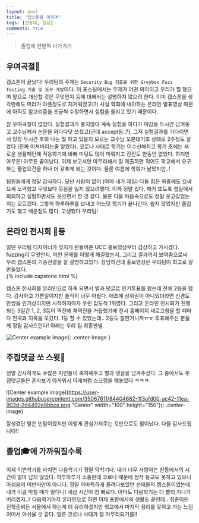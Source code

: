```yaml
---
layout: post
title: "캡스톤을 마치며"
tags: [한동대, 일상]
comments: true
---
```


> 졸업에 한발짝 다가가기  

## 우여곡절🤪  
캡스톤이 끝났다! 우리팀의 주제는 ```Security Bug 검출을 위한 Greybox Fuzz Testing 기술 및 도구 개발```이다. 이 포스팅에서는 주제가 어떤 의미이고 우리가 뭘 했으며 앞으로 개선할 것은 무엇인지 등에 대해서는 설명하지 않으려 한다. 이미 캡스톤을 생각만해도 머리가 아플정도로 지겨워졌고(?) 사실 학회에 내야하는 온라인 발표영상 때문에 아직도 알고리즘을 조금씩 수정하면서 실험을 돌리고 있기 때문이다.  

참 우여곡절이 많았다. 실험결과가 좋지않아 계속 실험을 하다가 마감을 두시간 남겨놓고 교수님께서 논문을 와다다닷 쓰셨고(근데 accept됨..?), 그저 실험결과를 기다리면서 당장 두시간 후의 나는 뭘 하고 있을지 모르는 교수님 오분대기조 상태로 2주정도 살았다 (진짜 미쳐버리는줄 알았다). 코로나 사태로 학기는 어수선해지고 학기 초에는 새로운 생활패턴에 적응하기에 바빠 미팅도 많이 미뤄지고 진전도 한동안 없었다. 하지만 아무튼! 아무튼 끝이났다. 이제 보고서만 마무리해서 잘 제출하면 적어도 학교에서 요구하는 졸업요건을 하나 더 갖추게 되는 것이다. 물론 여름에 학회가 남았지만..!  

팀원들에게 정말 감사하다. 모난 사람이 없어 (아마 내가 제일) 다들 힘든 와중에도 으쌰으쌰 노력했고 무엇보다 웃음을 잃지 않으려했다. 이게 정말 컸다. 해가 뜨도록 랩실에서 회의하고 실험하면서도 웃으면서 한 것 같다. 물론 다들 마음속으로도 정말 웃고있었는지는 모르겠다. 그렇게 하루하루를 보내고 어느덧 학기가 끝나간다. 쉽지 않았지만 즐겁기도 했고 배운점도 많다. 고생했다 우리팀!  


## 온라인 전시회 🥈등  
일단 우리팀 디자이너가 멋지게 만들어준 UCC 홍보영상부터 감상하고 가시겠다. fuzzing이 무엇인지, 어떤 문제를 어떻게 해결했는지, 그리고 결과까지 보여줌으로써 우리 캡스톤의 기승전결을 잘 설명하고있다. 장담하건데 홍보영상은 우리팀이 최고로 잘 만들었다.  
{% include capstone.html %}  


캡스톤 전시회를 온라인으로 하게 되면서 별과 댓글로 인기투표를 했는데 전체 2등을 했다. 감사하고 기쁜일이지만 솔직히 너무 아쉽다. 애초에 상위권이 아니었더라면 신경도 안썼을 인기상이지만 시작하자마자 우린 압도적 1위였다. 그리고 온라인 전시회가 진행되는 3일간 1, 2, 3등이 역전에 재역전을 거듭했기에 전시 홈페이지 새로고침을 할 때마다 천국과 지옥을 오갔다. 1등 할 수 있었는데.. 2등도 잘한거니까ㅠㅠ 투표해주신 분들께 정말 감사드린다! 아래는 우리 팀 최종판넬  

![Center example image](https://user-images.githubusercontent.com/35067611/84309156-b187c600-ab9a-11ea-8d0d-fa1a925c1444.png "Center"){: .center-image }  

## 주접댓글 쏘 스윗🙈  
정말 감사하게도 수많은 지인들이 축하해주고 별과 댓글을 남겨주셨다. 그 중에서도 주접댓글들은 혼자보기 아까워서 아래처럼 스크랩을 해놓았다 ㅋㅋㅋ  

![Center example image](https://user-images.githubusercontent.com/35067611/84404682-1f3afd00-ac42-11ea-903d-2d4492e8bbce.png "Center" width="100" height="150"){: .center-image}  

잘생겼단 말은 빈말이겠지만 이렇게 관심가져주는 것만으로도 힘이났다. 다들 감사드립니다!!


## 졸업🎓에 가까워질수록  
이제 이번학기를 마치면 다음학기가 정말 막학기다. 내가 너무 사랑하는 한동에서의 시간이 얼마 남지 않았다. 하루하루가 소중한데 코로나 때문에 정작 등교도 못하고 있으니 아쉬움이 이만저만이 아니다. 정말 까마득하게 올려다보았던 선배들의 캡스톤이었는데 내가 이걸 마칠 때가 왔다니! 새삼 시간이 참 빠르다. 아마도 다음학기는 더 빨리 지나가버리겠지..? 다음학기마저 온라인으로 하면 이제 포항에서의 생활도 끝인데.. 취준이든 진학준비든 서울에서 하는게 더 유리하겠지만 학교에서 마지막 정리를 못하고 가는 느낌이어서 아쉬울 것 같다. 얼른 코로나 사태가 잘 마무리되기를!!  
